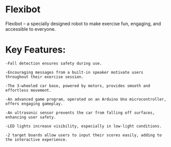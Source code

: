 # Flexibot
Flexibot – a specially designed robot to make exercise fun, engaging, and accessible to everyone.

# Key Features:
    -Fall detection ensures safety during use. 

    -Encouraging messages from a built-in speaker motivate users throughout their exercise session. 

    -The 3-wheeled car base, powered by motors, provides smooth and effortless movement. 

    -An advanced game program, operated on an Arduino Uno microcontroller, offers engaging gameplay. 

    -An ultrasonic sensor prevents the car from falling off surfaces, enhancing user safety. 

    -LED lights increase visibility, especially in low-light conditions. 

    -2 target boards allow users to input their scores easily, adding to the interactive experience. 
